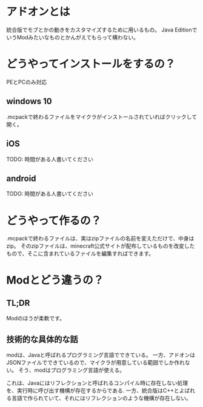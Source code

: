# アドオンとは
統合版でモブとかの動きをカスタマイズするために用いるもの。
Java EditionでいうModみたいなものとかんがえてもらって構わない。
# どうやってインストールをするの？
PEとPCのみ対応
## windows 10
.mcpackで終わるファイルをマイクラがインストールされていればクリックして開く。
## iOS
TODO: 時間がある人書いてください
## android
TODO: 時間がある人書いてください
# どうやって作るの？
.mcpackで終わるファイルは、実はzipファイルの名前を変えただけで、中身はzip。
そのzipファイルは、minecraft公式サイトが配布しているものを改変したもので、そこに含まれているファイルを編集すればできます。
# Modとどう違うの？
## TL;DR
Modのほうが柔軟です。
## 技術的な具体的な話
modは、Javaと呼ばれるプログラミング言語でできている。
一方、アドオンはJSONファイルでできているので、マイクラが用意している範囲でしか作れない。
そう、modはプログラミング言語が使える。

これは、Javaにはリフレクションと呼ばれるコンパイル時に存在しない処理を、実行時に呼び出す機構が存在するからである.
一方、統合版はC++とよばれる言語で作られていて、それにはリフレクションのような機構が存在しない。

